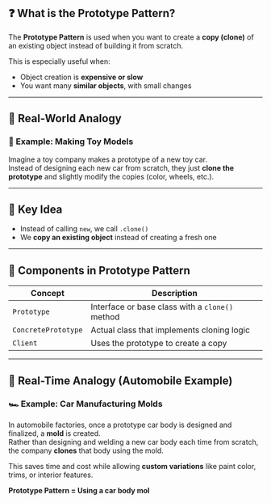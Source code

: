 
## ❓ What is the Prototype Pattern?

The **Prototype Pattern** is used when you want to create a **copy (clone)** of an existing object instead of building it from scratch.

This is especially useful when:

- Object creation is **expensive or slow**
- You want many **similar objects**, with small changes

---

## 🧠 Real-World Analogy

### 🧸 Example: Making Toy Models

Imagine a toy company makes a prototype of a new toy car.  
Instead of designing each new car from scratch, they just **clone the prototype** and slightly modify the copies (color, wheels, etc.).

---

## 🔁 Key Idea

- Instead of calling `new`, we call `.clone()`
- We **copy an existing object** instead of creating a fresh one

---

## 🧩 Components in Prototype Pattern

| **Concept**        | **Description**                                      |
|--------------------|------------------------------------------------------|
| `Prototype`        | Interface or base class with a `clone()` method      |
| `ConcretePrototype`| Actual class that implements cloning logic           |
| `Client`           | Uses the prototype to create a copy                  |

---

## 🚗 Real-Time Analogy (Automobile Example)

### 🏎️ Example: Car Manufacturing Molds

In automobile factories, once a prototype car body is designed and finalized, a **mold** is created.  
Rather than designing and welding a new car body each time from scratch, the company **clones** that body using the mold.

This saves time and cost while allowing **custom variations** like paint color, trims, or interior features.

**Prototype Pattern = Using a car body mol**
